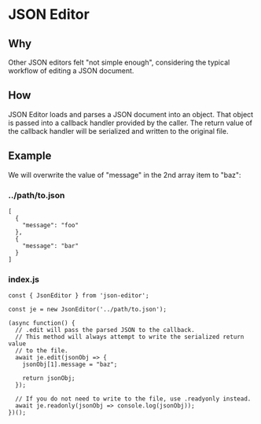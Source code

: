 # JSON Editor

## Why 

Other JSON editors felt "not simple enough", considering the typical workflow of editing a JSON document.

## How 

JSON Editor loads and parses a JSON document into an object. That object is passed into a callback handler provided 
by the caller. The return value of the callback handler will be serialized and written to the original file.

## Example 

We will overwrite the value of "message" in the 2nd array item to "baz":

### ../path/to.json

    [
      {
        "message": "foo"
      },
      {
        "message": "bar"
      }
    ]


### index.js
    
    const { JsonEditor } from 'json-editor';

    const je = new JsonEditor('../path/to.json');

    (async function() {
      // .edit will pass the parsed JSON to the callback. 
      // This method will always attempt to write the serialized return value
      // to the file.
      await je.edit(jsonObj => {
        jsonObj[1].message = "baz";

        return jsonObj;
      });

      // If you do not need to write to the file, use .readyonly instead.
      await je.readonly(jsonObj => console.log(jsonObj));
    })();

